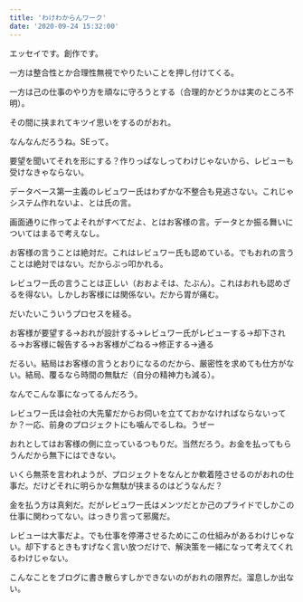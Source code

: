 ```yaml
---
title: 'わけわからんワーク'
date: '2020-09-24 15:32:00'
---
```


エッセイです。創作です。

一方は整合性とか合理性無視でやりたいことを押し付けてくる。

一方は己の仕事のやり方を頑なに守ろうとする（合理的かどうかは実のところ不明）。

その間に挟まれてキツイ思いをするのがおれ。

なんなんだろうね。SEって。

要望を聞いてそれを形にする？作りっぱなしってわけじゃないから、レビューも受けなきゃならない。

データベース第一主義のレビュワー氏はわずかな不整合も見逃さない。これじゃシステム作れないよ、とは氏の言。

画面通りに作ってよそれがすべてだよ、とはお客様の言。データとか振る舞いについてはまるで考えなし。

お客様の言うことは絶対だ。これはレビュワー氏も認めている。でもおれの言うことは絶対ではない。だからぶっ叩かれる。

レビュワー氏の言うことは正しい（おおよそは、たぶん）。これはおれも認めざるを得ない。しかしお客様には関係ない。だから胃が痛む。

だいたいこういうプロセスを経る。

お客様が要望する->おれが設計する->レビュワー氏がレビューする->却下される->お客様に報告する->お客様がごねる->修正する->通る

だるい。結局はお客様の言うとおりになるのだから、厳密性を求めても仕方がない。結局、覆るなら時間の無駄だ（自分の精神力も減る）。

なんでこんな事になってるんだろう。

レビュワー氏は会社の大先輩だからお伺いを立てておかなければならないってか？一応、前身のプロジェクトにも噛んでるしね。うぜー

おれとしてはお客様の側に立っているつもりだ。当然だろう。お金を払ってもらうんだから無下にはできない。

いくら無茶を言われようが、プロジェクトをなんとか軟着陸させるのがおれの仕事だ。だけどそれに明らかな無駄が挟まるのはどうなんだ？

金を払う方は真剣だ。だがレビュワー氏はメンツだとか己のプライドでしかこの仕事に関わってない。はっきり言って邪魔だ。

レビューは大事だよ。でも仕事を停滞させるためにこの仕組みがあるわけじゃない。却下するときもすげなく言い放つだけで、解決策を一緒になって考えてくれるわけじゃない。

こんなことをブログに書き散らすしかできないのがおれの限界だ。溜息しか出ない。